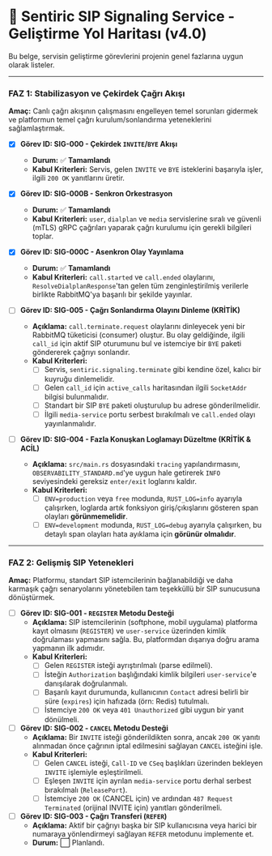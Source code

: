 # 🚦 Sentiric SIP Signaling Service - Geliştirme Yol Haritası (v4.0)

Bu belge, servisin geliştirme görevlerini projenin genel fazlarına uygun olarak listeler.

---

### **FAZ 1: Stabilizasyon ve Çekirdek Çağrı Akışı**

**Amaç:** Canlı çağrı akışının çalışmasını engelleyen temel sorunları gidermek ve platformun temel çağrı kurulum/sonlandırma yeteneklerini sağlamlaştırmak.

-   [x] **Görev ID: SIG-000 - Çekirdek `INVITE`/`BYE` Akışı**
    -   **Durum:** ✅ **Tamamlandı**
    -   **Kabul Kriterleri:** Servis, gelen `INVITE` ve `BYE` isteklerini başarıyla işler, ilgili `200 OK` yanıtlarını üretir.

-   [x] **Görev ID: SIG-000B - Senkron Orkestrasyon**
    -   **Durum:** ✅ **Tamamlandı**
    -   **Kabul Kriterleri:** `user`, `dialplan` ve `media` servislerine sıralı ve güvenli (mTLS) gRPC çağrıları yaparak çağrı kurulumu için gerekli bilgileri toplar.

-   [x] **Görev ID: SIG-000C - Asenkron Olay Yayınlama**
    -   **Durum:** ✅ **Tamamlandı**
    -   **Kabul Kriterleri:** `call.started` ve `call.ended` olaylarını, `ResolveDialplanResponse`'tan gelen tüm zenginleştirilmiş verilerle birlikte RabbitMQ'ya başarılı bir şekilde yayınlar.

- [ ] **Görev ID: SIG-005 - Çağrı Sonlandırma Olayını Dinleme (KRİTİK)**
    -   **Açıklama:** `call.terminate.request` olaylarını dinleyecek yeni bir RabbitMQ tüketicisi (consumer) oluştur. Bu olay geldiğinde, ilgili `call_id` için aktif SIP oturumunu bul ve istemciye bir `BYE` paketi göndererek çağrıyı sonlandır.
    -   **Kabul Kriterleri:**
        -   [ ] Servis, `sentiric.signaling.terminate` gibi kendine özel, kalıcı bir kuyruğu dinlemelidir.
        -   [ ] Gelen `call_id` için `active_calls` haritasından ilgili `SocketAddr` bilgisi bulunmalıdır.
        -   [ ] Standart bir SIP `BYE` paketi oluşturulup bu adrese gönderilmelidir.
        -   [ ] İlgili `media-service` portu serbest bırakılmalı ve `call.ended` olayı yayınlanmalıdır.
        
-   [ ] **Görev ID: SIG-004 - Fazla Konuşkan Loglamayı Düzeltme (KRİTİK & ACİL)**
    -   **Açıklama:** `src/main.rs` dosyasındaki `tracing` yapılandırmasını, `OBSERVABILITY_STANDARD.md`'ye uygun hale getirerek `INFO` seviyesindeki gereksiz `enter/exit` loglarını kaldır.
    -   **Kabul Kriterleri:**
        -   [ ] `ENV=production` veya `free` modunda, `RUST_LOG=info` ayarıyla çalışırken, loglarda artık fonksiyon giriş/çıkışlarını gösteren span olayları **görünmemelidir**.
        -   [ ] `ENV=development` modunda, `RUST_LOG=debug` ayarıyla çalışırken, bu detaylı span olayları hata ayıklama için **görünür olmalıdır**.

---

### **FAZ 2: Gelişmiş SIP Yetenekleri**

**Amaç:** Platformu, standart SIP istemcilerinin bağlanabildiği ve daha karmaşık çağrı senaryolarını yönetebilen tam teşekküllü bir SIP sunucusuna dönüştürmek.

-   [ ] **Görev ID: SIG-001 - `REGISTER` Metodu Desteği**
    -   **Açıklama:** SIP istemcilerinin (softphone, mobil uygulama) platforma kayıt olmasını (`REGISTER`) ve `user-service` üzerinden kimlik doğrulaması yapmasını sağla. Bu, platformdan dışarıya doğru arama yapmanın ilk adımıdır.
    -   **Kabul Kriterleri:**
        -   [ ] Gelen `REGISTER` isteği ayrıştırılmalı (parse edilmeli).
        -   [ ] İsteğin `Authorization` başlığındaki kimlik bilgileri `user-service`'e danışılarak doğrulanmalı.
        -   [ ] Başarılı kayıt durumunda, kullanıcının `Contact` adresi belirli bir süre (`expires`) için hafızada (örn: Redis) tutulmalı.
        -   [ ] İstemciye `200 OK` veya `401 Unauthorized` gibi uygun bir yanıt dönülmeli.

-   [ ] **Görev ID: SIG-002 - `CANCEL` Metodu Desteği**
    -   **Açıklama:** Bir `INVITE` isteği gönderildikten sonra, ancak `200 OK` yanıtı alınmadan önce çağrının iptal edilmesini sağlayan `CANCEL` isteğini işle.
    -   **Kabul Kriterleri:**
        -   [ ] Gelen `CANCEL` isteği, `Call-ID` ve `CSeq` başlıkları üzerinden bekleyen `INVITE` işlemiyle eşleştirilmeli.
        -   [ ] Eşleşen `INVITE` için ayrılan `media-service` portu derhal serbest bırakılmalı (`ReleasePort`).
        -   [ ] İstemciye `200 OK` (CANCEL için) ve ardından `487 Request Terminated` (orijinal INVITE için) yanıtları gönderilmeli.

-   [ ] **Görev ID: SIG-003 - Çağrı Transferi (`REFER`)**
    -   **Açıklama:** Aktif bir çağrıyı başka bir SIP kullanıcısına veya harici bir numaraya yönlendirmeyi sağlayan `REFER` metodunu implemente et.
    -   **Durum:** ⬜ Planlandı.